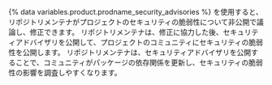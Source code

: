 {% data variables.product.prodname_security_advisories %} を使用すると、リポジトリメンテナがプロジェクトのセキュリティの脆弱性について非公開で議論し、修正できます。 リポジトリメンテナは、修正に協力した後、セキュリティアドバイザリを公開して、プロジェクトのコミュニティにセキュリティの脆弱性を公開します。 リポジトリメンテナは、セキュリティアドバイザリを公開することで、コミュニティがパッケージの依存関係を更新し、セキュリティの脆弱性の影響を調査しやすくなります。
